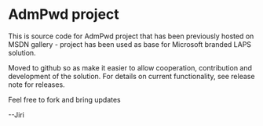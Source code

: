 # AdmPwd project
This is source code for AdmPwd project that has been previously hosted on MSDN gallery - project has been used as base for Microsoft branded LAPS solution.

Moved to github so as make it easier to allow cooperation, contribution and development of the solution. For details on current functionality, see release note for releases.

Feel free to fork and bring updates

--Jiri

